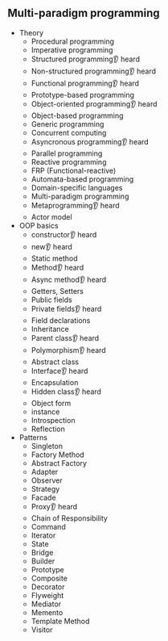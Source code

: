 ## Multi-paradigm programming

- Theory
  - Procedural programming
  - Imperative programming
  - Structured programming👂 heard
  - Non-structured programming👂 heard
  - Functional programming👂 heard
  - Prototype-based programming
  - Object-oriented programming👂 heard
  - Object-based programming
  - Generic programming
  - Concurrent computing
  - Asyncronous programming👂 heard
  - Parallel programming
  - Reactive programming
  - FRP (Functional-reactive)
  - Automata-based programming
  - Domain-specific languages
  - Multi-paradigm programming
  - Metaprogramming👂 heard
  - Actor model
- OOP basics
  - constructor👂 heard
  - new👂 heard
  - Static method
  - Method👂 heard
  - Async method👂 heard
  - Getters, Setters
  - Public fields
  - Private fields👂 heard
  - Field declarations
  - Inheritance
  - Parent class👂 heard
  - Polymorphism👂 heard
  - Abstract class
  - Interface👂 heard
  - Encapsulation
  - Hidden class👂 heard
  - Object form
  - instance
  - Introspection
  - Reflection
- Patterns
  - Singleton
  - Factory Method
  - Abstract Factory
  - Adapter
  - Observer
  - Strategy
  - Facade
  - Proxy👂 heard
  - Chain of Responsibility
  - Command
  - Iterator
  - State
  - Bridge
  - Builder
  - Prototype
  - Composite
  - Decorator
  - Flyweight
  - Mediator
  - Memento
  - Template Method
  - Visitor
